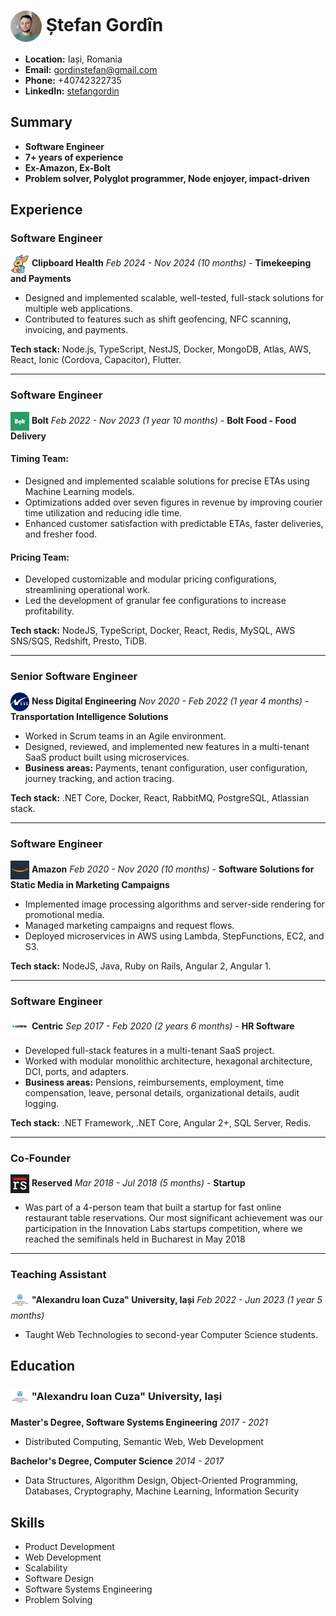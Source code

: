 # <img src="https://raw.githubusercontent.com/gordins/cv/refs/heads/main/profile.jpeg" alt="Profile Photo" width="50" height="50" style="border-radius:50%; vertical-align:middle;"> Ștefan Gordîn

- **Location:** Iași, Romania
- **Email:** gordinstefan@gmail.com
- **Phone:** +40742322735
- **LinkedIn:** [stefangordin](https://linkedin.com/in/stefangordin)

## Summary

- **Software Engineer**
- **7+ years of experience**
- **Ex-Amazon, Ex-Bolt**
- **Problem solver, Polyglot programmer, Node enjoyer, impact-driven**

## Experience

### Software Engineer

<img src="https://raw.githubusercontent.com/gordins/cv/refs/heads/main/clipboard_health_logo.jpeg" alt="Clipboard Health Logo" width="30" height="30" style="vertical-align:middle;"> **Clipboard Health**
_Feb 2024 - Nov 2024 (10 months)_ - **Timekeeping and Payments**

- Designed and implemented scalable, well-tested, full-stack solutions for multiple web applications.
- Contributed to features such as shift geofencing, NFC scanning, invoicing, and payments.

**Tech stack:** Node.js, TypeScript, NestJS, Docker, MongoDB, Atlas, AWS, React, Ionic (Cordova, Capacitor), Flutter.

---

### Software Engineer

<img src="https://raw.githubusercontent.com/gordins/cv/refs/heads/main/bolt_logo.jpeg" alt="Bolt Logo" width="30" height="30" style="vertical-align:middle;"> **Bolt**
_Feb 2022 - Nov 2023 (1 year 10 months)_ - **Bolt Food - Food Delivery**

#### Timing Team:

- Designed and implemented scalable solutions for precise ETAs using Machine Learning models.
- Optimizations added over seven figures in revenue by improving courier time utilization and reducing idle time.
- Enhanced customer satisfaction with predictable ETAs, faster deliveries, and fresher food.

#### Pricing Team:

- Developed customizable and modular pricing configurations, streamlining operational work.
- Led the development of granular fee configurations to increase profitability.

**Tech stack:** NodeJS, TypeScript, Docker, React, Redis, MySQL, AWS SNS/SQS, Redshift, Presto, TiDB.

---

### Senior Software Engineer

<img src="https://raw.githubusercontent.com/gordins/cv/refs/heads/main/ness_logo.jpeg" alt="Ness Digital Engineering Logo" width="30" height="30" style="vertical-align:middle;"> **Ness Digital Engineering**
_Nov 2020 - Feb 2022 (1 year 4 months)_ - **Transportation Intelligence Solutions**

- Worked in Scrum teams in an Agile environment.
- Designed, reviewed, and implemented new features in a multi-tenant SaaS product built using microservices.
- **Business areas:** Payments, tenant configuration, user configuration, journey tracking, and action tracing.

**Tech stack:** .NET Core, Docker, React, RabbitMQ, PostgreSQL, Atlassian stack.

---

### Software Engineer

<img src="https://raw.githubusercontent.com/gordins/cv/refs/heads/main/amazon_logo.jpeg" alt="Amazon Logo" width="30" height="30" style="vertical-align:middle;"> **Amazon**
_Feb 2020 - Nov 2020 (10 months)_ - **Software Solutions for Static Media in Marketing Campaigns**

- Implemented image processing algorithms and server-side rendering for promotional media.
- Managed marketing campaigns and request flows.
- Deployed microservices in AWS using Lambda, StepFunctions, EC2, and S3.

**Tech stack:** NodeJS, Java, Ruby on Rails, Angular 2, Angular 1.

---

### Software Engineer

<img src="https://raw.githubusercontent.com/gordins/cv/refs/heads/main/centric_logo.jpeg" alt="Centric Logo" width="30" height="30" style="vertical-align:middle;"> **Centric**
_Sep 2017 - Feb 2020 (2 years 6 months)_ - **HR Software**

- Developed full-stack features in a multi-tenant SaaS project.
- Worked with modular monolithic architecture, hexagonal architecture, DCI, ports, and adapters.
- **Business areas:** Pensions, reimbursements, employment, time compensation, leave, personal details, organizational details, audit logging.

**Tech stack:** .NET Framework, .NET Core, Angular 2+, SQL Server, Redis.

---

### Co-Founder

<img src="https://raw.githubusercontent.com/gordins/cv/refs/heads/main/reservedapp_logo.jpeg" alt="Reserved Logo" width="30" height="30" style="vertical-align:middle;"> **Reserved**
_Mar 2018 - Jul 2018 (5 months)_ - **Startup**

- Was part of a 4-person team that built a startup for fast online restaurant table reservations. Our most significant achievement was our participation in the Innovation Labs startups competition, where we reached the semifinals held in Bucharest in May 2018

---

### Teaching Assistant

<img src="https://raw.githubusercontent.com/gordins/cv/refs/heads/main/uaic_logo.jpeg" alt="Alexandru Ioan Cuza University Logo" width="30" height="30" style="vertical-align:middle;"> **"Alexandru Ioan Cuza" University, Iași**
_Feb 2022 - Jun 2023 (1 year 5 months)_

- Taught Web Technologies to second-year Computer Science students.

## Education

### <img src="https://raw.githubusercontent.com/gordins/cv/refs/heads/main/uaic_logo.jpeg" alt="University Logo" width="30" height="30" style="vertical-align:middle;"> "Alexandru Ioan Cuza" University, Iași

**Master's Degree, Software Systems Engineering**
_2017 - 2021_

- Distributed Computing, Semantic Web, Web Development

**Bachelor's Degree, Computer Science**
_2014 - 2017_

- Data Structures, Algorithm Design, Object-Oriented Programming, Databases, Cryptography, Machine Learning, Information Security

## Skills

- Product Development
- Web Development
- Scalability
- Software Design
- Software Systems Engineering
- Problem Solving
